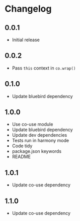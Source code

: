 # Changelog

## 0.0.1

* Initial release

## 0.0.2

* Pass `this` context in `co.wrap()`

## 0.1.0

* Update bluebird dependency

## 1.0.0

* Use co-use module
* Update bluebird dependency
* Update dev dependencies
* Tests run in harmony mode
* Code tidy
* package.json keywords
* README

## 1.0.1

* Update co-use dependency

## 1.1.0

* Update co-use dependency
